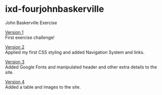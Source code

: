 # ixd-fourjohnbaskerville
John Baskerville Exercise

<a href="https://emmamoodyixd.github.io/ixd-fourjohnbaskerville/1_four_john_baskerville-first_version.html" target="_blank" title="Four John Baskerville - First Version">Version 1 </a><br>
First exercise challenge!


<a href="https://emmamoodyixd.github.io/ixd-fourjohnbaskerville/2_four_john_baskerville-second_version.html" target="_blank" title="Four John Baskerville - Second Version">Version 2 </a><br>
Applied my first CSS styling and added Navigation System and links.


<a href="https://emmamoodyixd.github.io/ixd-fourjohnbaskerville/3_four_john_baskerville-third_version.html" target="_blank" title="Four John Baskerville - Third Version">Version 3 </a><br>
Added Google Fonts and manipulated header and other extra details to the site.


<a href="https://emmamoodyixd.github.io/ixd-fourjohnbaskerville/4_four_john_baskerville-fourth_version.html" target="_blank" title="Four John Baskerville - Fourth Version">Version 4 </a><br>
Added a table and images to the site.
